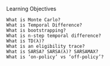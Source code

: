 Learning Objectives

    What is Monte Carlo?
    What is Temporal Difference?
    What is bootstrapping?
    What is n-step temporal difference?
    What is TD(λ)?
    What is an eligibility trace?
    What is SARSA? SARSA(λ)? SARSAMAX?
    What is ‘on-policy’ vs ‘off-policy’?

